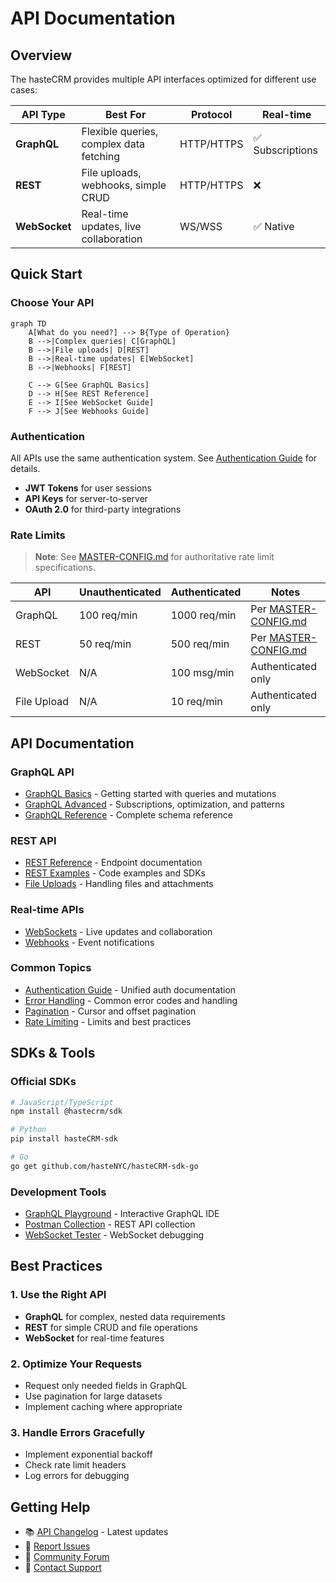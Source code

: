 # API Documentation

## Overview

The hasteCRM provides multiple API interfaces optimized for different use cases:

| API Type | Best For | Protocol | Real-time |
|----------|----------|----------|-----------|
| **GraphQL** | Flexible queries, complex data fetching | HTTP/HTTPS | ✅ Subscriptions |
| **REST** | File uploads, webhooks, simple CRUD | HTTP/HTTPS | ❌ |
| **WebSocket** | Real-time updates, live collaboration | WS/WSS | ✅ Native |

## Quick Start

### Choose Your API

```mermaid
graph TD
    A[What do you need?] --> B{Type of Operation}
    B -->|Complex queries| C[GraphQL]
    B -->|File uploads| D[REST]
    B -->|Real-time updates| E[WebSocket]
    B -->|Webhooks| F[REST]
    
    C --> G[See GraphQL Basics]
    D --> H[See REST Reference]
    E --> I[See WebSocket Guide]
    F --> J[See Webhooks Guide]
```

### Authentication

All APIs use the same authentication system. See [Authentication Guide](./auth-guide.md) for details.

- **JWT Tokens** for user sessions
- **API Keys** for server-to-server
- **OAuth 2.0** for third-party integrations

### Rate Limits

> **Note**: See [MASTER-CONFIG.md](../MASTER-CONFIG.md#rate-limiting) for authoritative rate limit specifications.

| API | Unauthenticated | Authenticated | Notes |
|-----|----------------|---------------|-------|
| GraphQL | 100 req/min | 1000 req/min | Per [MASTER-CONFIG.md](../MASTER-CONFIG.md) |
| REST | 50 req/min | 500 req/min | Per [MASTER-CONFIG.md](../MASTER-CONFIG.md) |
| WebSocket | N/A | 100 msg/min | Authenticated only |
| File Upload | N/A | 10 req/min | Authenticated only |

## API Documentation

### GraphQL API
- [GraphQL Basics](./graphql/basics.md) - Getting started with queries and mutations
- [GraphQL Advanced](./graphql/advanced.md) - Subscriptions, optimization, and patterns
- [GraphQL Reference](./graphql/reference.md) - Complete schema reference

### REST API  
- [REST Reference](./rest/reference.md) - Endpoint documentation
- [REST Examples](./rest/examples.md) - Code examples and SDKs
- [File Uploads](./rest/file-uploads.md) - Handling files and attachments

### Real-time APIs
- [WebSockets](./websockets.md) - Live updates and collaboration
- [Webhooks](./webhooks.md) - Event notifications

### Common Topics
- [Authentication Guide](./auth-guide.md) - Unified auth documentation
- [Error Handling](./errors.md) - Common error codes and handling
- [Pagination](./pagination.md) - Cursor and offset pagination
- [Rate Limiting](./rate-limiting.md) - Limits and best practices

## SDKs & Tools

### Official SDKs
```bash
# JavaScript/TypeScript
npm install @hastecrm/sdk

# Python
pip install hasteCRM-sdk

# Go
go get github.com/hasteNYC/hasteCRM-sdk-go
```

### Development Tools
- [GraphQL Playground](http://localhost:4000/graphql) - Interactive GraphQL IDE
- [Postman Collection](./tools/postman-collection.json) - REST API collection
- [WebSocket Tester](./tools/websocket-test.html) - WebSocket debugging

## Best Practices

### 1. Use the Right API
- **GraphQL** for complex, nested data requirements
- **REST** for simple CRUD and file operations
- **WebSocket** for real-time features

### 2. Optimize Your Requests
- Request only needed fields in GraphQL
- Use pagination for large datasets
- Implement caching where appropriate

### 3. Handle Errors Gracefully
- Implement exponential backoff
- Check rate limit headers
- Log errors for debugging

## Getting Help

- 📚 [API Changelog](./CHANGELOG.md) - Latest updates
- 🐛 [Report Issues](https://github.com/hasteNYC/hasteCRM/issues)
- 💬 [Community Forum](https://forum.haste.nyc/api)
- 📧 [Contact Support](mailto:api-support@haste.nyc)